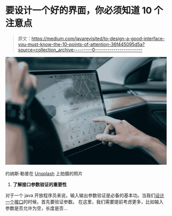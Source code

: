 # 要设计一个好的界面，你必须知道 10 个注意点

> 原文：<https://medium.com/javarevisited/to-design-a-good-interface-you-must-know-the-10-points-of-attention-36f445095d5a?source=collection_archive---------0----------------------->

![](img/f88b2c83236b84d0e2d83bcc14d1c698.png)

约纳斯·勒普在 [Unsplash](https://unsplash.com?utm_source=medium&utm_medium=referral) 上拍摄的照片

1.  **了解接口参数验证的重要性**

对于一个 java 开放程序员来说，输入输出参数验证是必备的基本功。当我们[设计一个接口](https://www.java67.com/2012/09/what-is-difference-between-interface-abstract-class-java.html)的时候，首先要验证参数。
在这里，我们需要提前考虑更多，比如输入参数是否允许为空，长度是否…